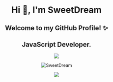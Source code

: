 <h1 align="center">Hi 👋, I'm SweetDream</h1>

<h2 align="center">Welcome to my GitHub Profile! ✨</h2>

<h2 align="center"><b>JavaScript</b> Developer.</h2>

<p align="center">
<img src="https://github.com/SweetDreamzZz/SweetDreamzZz/blob/babeac52b2bb617d520cb08852f38d3ec6e8eadf/день свиньи.gif">
</p>

<p align="center"> <img src="https://komarev.com/ghpvc/?username=sweetdreamzzz" alt="SweetDream" /> </p>

<p align="center">
<img src="https://github-readme-stats.vercel.app/api?username=sweetdreamzzz&show_icons=true&count_private=true&theme=radical">
</p>
